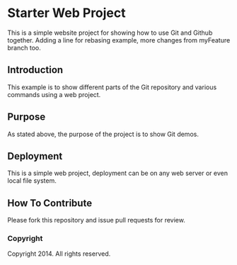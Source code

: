# Starter Web Project

This is a simple website project for showing how to use Git and Github together. Adding a line for rebasing example, more changes from myFeature branch too.

## Introduction

This example is to show different parts of the Git repository and various commands using a web project.

## Purpose

As stated above, the purpose of the project is to show Git demos.

## Deployment

This is a simple web project, deployment can be on any web server or even local file system.

## How To Contribute

Please fork this repository and issue pull requests for review.

### Copyright

Copyright 2014. All rights reserved.